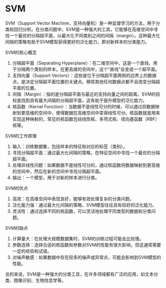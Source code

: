 # SVM

SVM（Support Vector Machine，支持向量机）是一种监督学习的方法，用于分类和回归分析。在分类问题中，SVM是一种强大的工具，它能够在高维空间中寻找一个最优的分隔超平面，以最大化不同类别之间的间隔（margin）。这种最大化间隔的策略有助于SVM模型获得更好的泛化能力，即对新样本的分类能力。

SVM的核心概念
1. 分隔超平面（Separating Hyperplane）：在二维空间中，这是一个直线，用于分隔两个类别的样本。在更高维的空间中，这个“直线”会变成一个超平面。
2. 支持向量（Support Vectors）：这些是位于分隔超平面两侧的边界上的数据点，是决定分隔超平面位置的关键点。移除其他任何数据点都不会改变分隔超平面的位置。
3. 间隔（Margin）：指的是分隔超平面与最近的支持向量之间的距离。SVM的目标是找到具有最大间隔的分隔超平面，这有助于提升模型的泛化能力。
4. 核函数（Kernel Function）：当数据不是线性可分的时候，可以通过将数据映射到更高维的空间中，使得数据在高维空间中变得线性可分。核函数就是用来实现这种映射的，常见的核函数包括线性核、多项式核、径向基函数（RBF）核等。

SVM的工作原理

1. 输入：训练数据集，包括样本的特征和对应的标签（类别）。
2. 寻找分隔超平面：通过最大化间隔的策略，在特征空间中寻找一个最优的分隔超平面。
3. 处理非线性问题：如果数据不是线性可分的，通过核函数将数据映射到更高维的空间中，然后在新的空间中寻找分隔超平面。
4. 输出：一个模型，用于对新的样本进行分类。

SVM的优点

1. 高效：在高维空间中表现良好，能够有效处理复杂的分类问题。
2. 泛化能力强：通过最大化间隔的策略，SVM模型往往具有较好的泛化能力。
3. 灵活性：通过选择不同的核函数，可以灵活地处理不同类型的数据和分类问题。

SVM的缺点
1. 计算量大：在处理大规模数据集时，SVM的训练过程可能会比较慢。
2. 参数选择：选择合适的核函数和参数对SVM的性能有很大影响，但这通常需要一定的经验和试错。
3. 对噪声敏感：如果数据中存在较多的噪声或异常点，可能会影响到SVM模型的性能。

总的来说，SVM是一种强大的分类工具，在许多领域都有广泛的应用，如文本分类、图像识别、生物信息学等。

